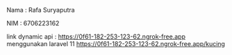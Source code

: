Nama : Rafa Suryaputra

NIM : 6706223162

link dynamic api : https://0f61-182-253-123-62.ngrok-free.app
menggunakan laravel 11
https://0f61-182-253-123-62.ngrok-free.app/kucing
